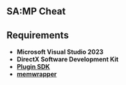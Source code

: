 <h2>SA:MP Cheat</h2>

## Requirements	
* **Microsoft Visual Studio 2023**	
* **DirectX Software Development Kit**	
* **[Plugin SDK](https://github.com/solo3ix/PLUGIN-SDK-V0.8.0)**
* **[memwrapper](https://github.com/The-Musaigen/memwrapper)**
